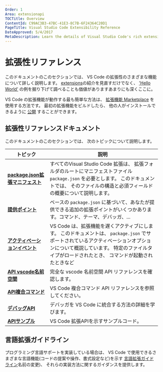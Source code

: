 ```yaml
---
Order: 1
Area: extensionapi
TOCTitle: Overview
ContentId: C99AC3B3-47BC-41E3-8C7B-6F24364C20D1
PageTitle: Visual Studio Code Extensibility Reference
DateApproved: 5/4/2017
MetaDescription: Learn the details of Visual Studio Code's rich extensibility (plug-in) model.  This documentation describes the various extension points, activation rules and specific feature APIs (e.g. working with documents and editors).
---
```


# 拡張性リファレンス

このドキュメントのこのセクションでは、 VS Code の拡張性のさまざまな機能について詳しく説明します。
[extensions](/docs/extensions/overview.md)の紹介を見直すだけでなく、 ['Hello World'](/docs/extensions/example-hello-world.md) の例を掘り下げて調べることも価値がありますあまりにも深くここに。

VS Code の拡張機能が動作する最も簡単な方法は、 [拡張機能 Marketplace](/docs/editor/extension-gallery.md) を使用する方法です。
最初の拡張機能をビルドしたら、 他の人がインストールできるように [公開](/docs/extensions/publish-extension.md) することができます。

## 拡張性リファレンスドキュメント

このドキュメントのこのセクションでは、 次のトピックについて説明します。

トピック | 説明
----- | -----------
**[package.json拡張マニフェスト](/docs/extensionAPI/extension-manifest.md)** | すべてのVisual Studio Code 拡張は、 拡張フォルダのルートにマニフェストファイル `package.json` を必要とします。 このドキュメントでは、 そのファイルの構造と必須フィールドの概要について説明します。
**[提供ポイント](/docs/extensionAPI/extension-points.md)**          | ベースの `package.json` に基づいて、あなたが提供できる追加の拡張ポイントがいくつかあります。コマンド、テーマ、デバッガ、...
**[アクティベーションイベント](/docs/extensionAPI/activation-events.md)**     | VS Code は、拡張機能を遅くアクティブにします。 このドキュメントは、 `package.json` でサポートされているアクティベーションオプションについて概説しています。 特定のファイルタイプがロードされたとき、 コマンドが起動されたときなど
**[API vscode名前空間](/docs/extensionAPI/vscode-api.md)**                 | 完全な vscode 名前空間 API リファレンスを確認します。
**[API複合コマンド](/docs/extensionAPI/vscode-api-commands.md)**            | VS Code 複合コマンド API リファレンスを参照してください。
**[デバッグAPI](/docs/extensionAPI/api-debugging.md)**                      | デバッガを VS Code に統合する方法の詳細を学びます。
**[APIサンプル](https://github.com/Microsoft/vscode-extension-samples)**    | VS Code 拡張APIを示すサンプルコード。

## 言語拡張ガイドライン

プログラミング言語サポートを実装している場合は、 VS Code で使用できるさまざまな言語機能(コードの提案や操作、書式設定など)を示す
[言語拡張ガイドライン](/docs/extensionAPI/language-support.md)名前の変更)、 それらの実装方法に関するガイダンスを提供します。

